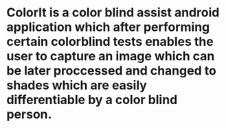# ColorIt is a color blind assist android application which after performing certain colorblind tests enables the user to capture an image which can be later proccessed and changed to shades which are easily differentiable by a color blind person.
